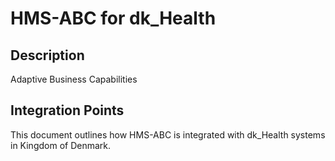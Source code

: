 # HMS-ABC for dk_Health

## Description

Adaptive Business Capabilities

## Integration Points

This document outlines how HMS-ABC is integrated with dk_Health systems in Kingdom of Denmark.
